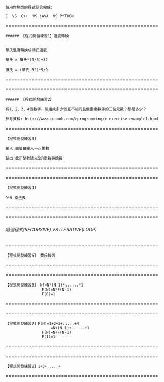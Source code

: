 ```
請用你熟悉的程式語言完成:

C  VS  C++  VS jAVA  VS PYTHON
```

====================================================
```
###### 【程式開發練習1】溫度轉換


華氏溫度轉換成攝氏溫度

華氏 = 攝氏*(9/5)+32

攝氏 = (華氏-32)*5/9
```
====================================================


====================================================
```
###### 【程式開發練習2】

有1、2、3、4個數字，能組成多少個互不相同且無重複數字的三位元數？都是多少？

參考資料: http://www.runoob.com/cprogramming/c-exercise-example1.html
```
====================================================
```
【程式開發練習3】

輸入:由螢幕輸入一正整數

輸出:此正整數除以5的商數與餘數
```
====================================================


====================================================
```
【程式開發練習4】

9*9 乘法表
```
====================================================

====================================================
###### 遞迴程式(RECURSIVE) VS ITERATIVE(LOOP)
====================================================
```
【程式開發練習5】 費氏數列
```
====================================================



====================================================
```
【程式開發練習6】 N!=N*(N-1)*......*1
                F(N)=N*F(N-1) 
                F(0)=1
```
====================================================


====================================================
```
【程式開發練習7】F(N)=1+2+3+.....+N
                    =N+(N-1)+......+1
                F(N)=N+F(N-1) 
                F(1)=1
```
====================================================


====================================================
```
【程式開發練習8】1+3+.....+
```
====================================================
